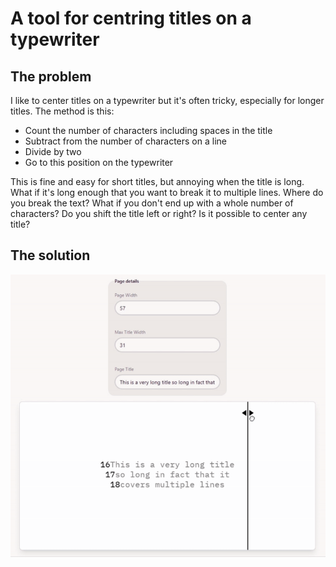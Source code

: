 # A tool for centring titles on a typewriter

## The problem

I like to center titles on a typewriter but it's often tricky, especially for longer titles. The method is this:

- Count the number of characters including spaces in the title
- Subtract from the number of characters on a line
- Divide by two
- Go to this position on the typewriter

This is fine and easy for short titles, but annoying when the title is long. What if it's long enough that you want to break it to multiple lines. Where do you break the text? What if you don't end up with a whole number of characters? Do you shift the title left or right? Is it possible to center any title?

## The solution

[]()
![](demo.gif)

